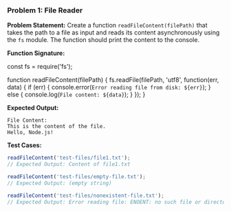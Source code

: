 ### Problem 1: File Reader

**Problem Statement:**
Create a function `readFileContent(filePath)` that takes the path to a file as input and reads its content asynchronously using the `fs` module. The function should print the content to the console.

**Function Signature:**

const fs = require('fs');

function readFileContent(filePath) {
    fs.readFile(filePath, 'utf8', function(err, data) {
        if (err) {
            console.error(`Error reading file from disk: ${err}`);
        } else {
            console.log(`File content: ${data}`);
        }
    });
}

**Expected Output:**
```
File Content:
This is the content of the file.
Hello, Node.js!
```

**Test Cases:**
```javascript
readFileContent('test-files/file1.txt');
// Expected Output: Content of file1.txt

readFileContent('test-files/empty-file.txt');
// Expected Output: (empty string)

readFileContent('test-files/nonexistent-file.txt');
// Expected Output: Error reading file: ENOENT: no such file or directory...
```
